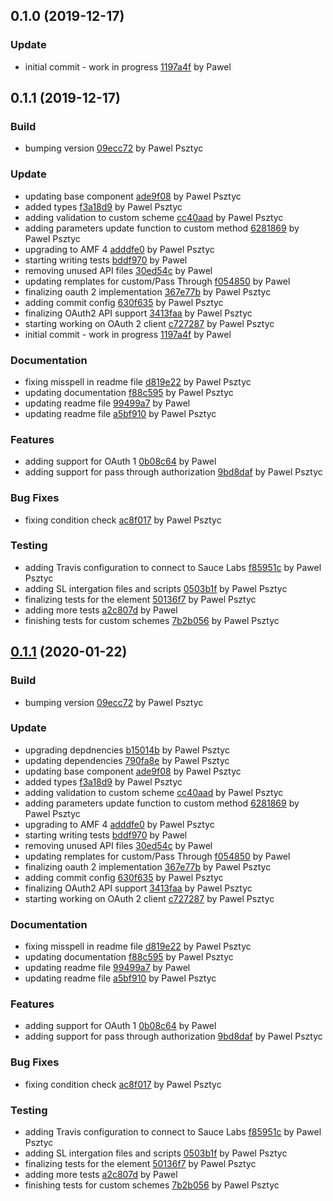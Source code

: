 <a name="0.1.0"></a>
## 0.1.0 (2019-12-17)

### Update

* initial commit - work in progress [1197a4f](https://github.com/advanced-rest-client/api-authorization-method/commit/1197a4f3864881654586cf3207241c65b5c6ca65) by Pawel


<a name="0.1.1"></a>
## 0.1.1 (2019-12-17)

### Build

* bumping version [09ecc72](https://github.com/advanced-rest-client/api-authorization-method/commit/09ecc729c0d7eb5b3f91daf6b5c34a3b54340530) by Pawel Psztyc


### Update

* updating base component [ade9f08](https://github.com/advanced-rest-client/api-authorization-method/commit/ade9f080f6f8bff53641f1f34d80df45cf7dbf79) by Pawel Psztyc
* added types [f3a18d9](https://github.com/advanced-rest-client/api-authorization-method/commit/f3a18d9536d4e5109e31b13e8c19e0152fc05b9d) by Pawel Psztyc
* adding validation to custom scheme [cc40aad](https://github.com/advanced-rest-client/api-authorization-method/commit/cc40aad2b9c9a813d3f1123d7713b55eac90046c) by Pawel Psztyc
* adding parameters update function to custom method [6281869](https://github.com/advanced-rest-client/api-authorization-method/commit/628186979c61d93de8e4ed83b1c0df6444e839fb) by Pawel Psztyc
* upgrading to AMF 4 [adddfe0](https://github.com/advanced-rest-client/api-authorization-method/commit/adddfe03e967508434f03a9938d3b61bf6ffdaac) by Pawel Psztyc
* starting writing tests [bddf970](https://github.com/advanced-rest-client/api-authorization-method/commit/bddf970746218f6564b8ad6297db1900f8faab6f) by Pawel
* removing unused API files [30ed54c](https://github.com/advanced-rest-client/api-authorization-method/commit/30ed54cae148d96c4ca59cf4d06a76631a03dbdf) by Pawel
* updating remplates for custom/Pass Through [f054850](https://github.com/advanced-rest-client/api-authorization-method/commit/f0548506d5f492f2633cf7bbf8c8c624fe32b06e) by Pawel
* finalizing oauth 2 implementation [367e77b](https://github.com/advanced-rest-client/api-authorization-method/commit/367e77baa511df52e7bf504ba135b6cce18aff4f) by Pawel Psztyc
* adding commit config [630f635](https://github.com/advanced-rest-client/api-authorization-method/commit/630f635455ec9ad07569cd8c3db9a1790b752962) by Pawel Psztyc
* finalizing OAuth2 API support [3413faa](https://github.com/advanced-rest-client/api-authorization-method/commit/3413faa8375a8aacc741b65019d4ad08881e2e14) by Pawel Psztyc
* starting working on OAuth 2 client [c727287](https://github.com/advanced-rest-client/api-authorization-method/commit/c7272873b6e59fbbaed68c1924972f5011a3fe0c) by Pawel Psztyc
* initial commit - work in progress [1197a4f](https://github.com/advanced-rest-client/api-authorization-method/commit/1197a4f3864881654586cf3207241c65b5c6ca65) by Pawel


### Documentation

* fixing misspell in readme file [d819e22](https://github.com/advanced-rest-client/api-authorization-method/commit/d819e22968820beb64c1122581da17f4d47597de) by Pawel Psztyc
* updating documentation [f88c595](https://github.com/advanced-rest-client/api-authorization-method/commit/f88c59552e01a5546067e41f808bbbb4fb25bac7) by Pawel Psztyc
* updating readme file [99499a7](https://github.com/advanced-rest-client/api-authorization-method/commit/99499a7753bb4d10c07d67cb0b1d7f9ec69567bc) by Pawel
* updating readme file [a5bf910](https://github.com/advanced-rest-client/api-authorization-method/commit/a5bf910b14f2b7e0367a8643748c9c6094d03b51) by Pawel Psztyc


### Features

* adding support for OAuth 1 [0b08c64](https://github.com/advanced-rest-client/api-authorization-method/commit/0b08c6488945c2a092ac8d572d3487433317f911) by Pawel
* adding support for pass through authorization [9bd8daf](https://github.com/advanced-rest-client/api-authorization-method/commit/9bd8dafc97b849ad46eb43cfab7ee71d06fa10d6) by Pawel Psztyc


### Bug Fixes

* fixing condition check [ac8f017](https://github.com/advanced-rest-client/api-authorization-method/commit/ac8f017d1fbc8f665f89e38e9b260663a3a23f5f) by Pawel Psztyc


### Testing

* adding Travis configuration to connect to Sauce Labs [f85951c](https://github.com/advanced-rest-client/api-authorization-method/commit/f85951cbb53a67ae1e6fd99db9bc9dc957f9e6a6) by Pawel Psztyc
* adding SL intergation files and scripts [0503b1f](https://github.com/advanced-rest-client/api-authorization-method/commit/0503b1f5b8b4831335139e3c6392dafd89d1f27f) by Pawel Psztyc
* finalizing tests for the element [50136f7](https://github.com/advanced-rest-client/api-authorization-method/commit/50136f732aace72f80f13020901642df72daf283) by Pawel Psztyc
* adding more tests [a2c807d](https://github.com/advanced-rest-client/api-authorization-method/commit/a2c807d290e581cc2a3499e72c54107a0d38e466) by Pawel
* finishing tests for custom schemes [7b2b056](https://github.com/advanced-rest-client/api-authorization-method/commit/7b2b056fb93b9ab44ba6d67a1dea45d58a220e3f) by Pawel Psztyc


<a name="0.1.1"></a>
## [0.1.1](https://github.com/advanced-rest-client/api-authorization-method/compare/0.1.0...0.1.1) (2020-01-22)

### Build

* bumping version [09ecc72](https://github.com/advanced-rest-client/api-authorization-method/commit/09ecc729c0d7eb5b3f91daf6b5c34a3b54340530) by Pawel Psztyc


### Update

* upgrading depdnencies [b15014b](https://github.com/advanced-rest-client/api-authorization-method/commit/b15014ba7668af23fd700f09288e71798e274607) by Pawel Psztyc
* updating dependencies [790fa8e](https://github.com/advanced-rest-client/api-authorization-method/commit/790fa8ec095c420ba4f3befbb880bce3bb08b880) by Pawel Psztyc
* updating base component [ade9f08](https://github.com/advanced-rest-client/api-authorization-method/commit/ade9f080f6f8bff53641f1f34d80df45cf7dbf79) by Pawel Psztyc
* added types [f3a18d9](https://github.com/advanced-rest-client/api-authorization-method/commit/f3a18d9536d4e5109e31b13e8c19e0152fc05b9d) by Pawel Psztyc
* adding validation to custom scheme [cc40aad](https://github.com/advanced-rest-client/api-authorization-method/commit/cc40aad2b9c9a813d3f1123d7713b55eac90046c) by Pawel Psztyc
* adding parameters update function to custom method [6281869](https://github.com/advanced-rest-client/api-authorization-method/commit/628186979c61d93de8e4ed83b1c0df6444e839fb) by Pawel Psztyc
* upgrading to AMF 4 [adddfe0](https://github.com/advanced-rest-client/api-authorization-method/commit/adddfe03e967508434f03a9938d3b61bf6ffdaac) by Pawel Psztyc
* starting writing tests [bddf970](https://github.com/advanced-rest-client/api-authorization-method/commit/bddf970746218f6564b8ad6297db1900f8faab6f) by Pawel
* removing unused API files [30ed54c](https://github.com/advanced-rest-client/api-authorization-method/commit/30ed54cae148d96c4ca59cf4d06a76631a03dbdf) by Pawel
* updating remplates for custom/Pass Through [f054850](https://github.com/advanced-rest-client/api-authorization-method/commit/f0548506d5f492f2633cf7bbf8c8c624fe32b06e) by Pawel
* finalizing oauth 2 implementation [367e77b](https://github.com/advanced-rest-client/api-authorization-method/commit/367e77baa511df52e7bf504ba135b6cce18aff4f) by Pawel Psztyc
* adding commit config [630f635](https://github.com/advanced-rest-client/api-authorization-method/commit/630f635455ec9ad07569cd8c3db9a1790b752962) by Pawel Psztyc
* finalizing OAuth2 API support [3413faa](https://github.com/advanced-rest-client/api-authorization-method/commit/3413faa8375a8aacc741b65019d4ad08881e2e14) by Pawel Psztyc
* starting working on OAuth 2 client [c727287](https://github.com/advanced-rest-client/api-authorization-method/commit/c7272873b6e59fbbaed68c1924972f5011a3fe0c) by Pawel Psztyc


### Documentation

* fixing misspell in readme file [d819e22](https://github.com/advanced-rest-client/api-authorization-method/commit/d819e22968820beb64c1122581da17f4d47597de) by Pawel Psztyc
* updating documentation [f88c595](https://github.com/advanced-rest-client/api-authorization-method/commit/f88c59552e01a5546067e41f808bbbb4fb25bac7) by Pawel Psztyc
* updating readme file [99499a7](https://github.com/advanced-rest-client/api-authorization-method/commit/99499a7753bb4d10c07d67cb0b1d7f9ec69567bc) by Pawel
* updating readme file [a5bf910](https://github.com/advanced-rest-client/api-authorization-method/commit/a5bf910b14f2b7e0367a8643748c9c6094d03b51) by Pawel Psztyc


### Features

* adding support for OAuth 1 [0b08c64](https://github.com/advanced-rest-client/api-authorization-method/commit/0b08c6488945c2a092ac8d572d3487433317f911) by Pawel
* adding support for pass through authorization [9bd8daf](https://github.com/advanced-rest-client/api-authorization-method/commit/9bd8dafc97b849ad46eb43cfab7ee71d06fa10d6) by Pawel Psztyc


### Bug Fixes

* fixing condition check [ac8f017](https://github.com/advanced-rest-client/api-authorization-method/commit/ac8f017d1fbc8f665f89e38e9b260663a3a23f5f) by Pawel Psztyc


### Testing

* adding Travis configuration to connect to Sauce Labs [f85951c](https://github.com/advanced-rest-client/api-authorization-method/commit/f85951cbb53a67ae1e6fd99db9bc9dc957f9e6a6) by Pawel Psztyc
* adding SL intergation files and scripts [0503b1f](https://github.com/advanced-rest-client/api-authorization-method/commit/0503b1f5b8b4831335139e3c6392dafd89d1f27f) by Pawel Psztyc
* finalizing tests for the element [50136f7](https://github.com/advanced-rest-client/api-authorization-method/commit/50136f732aace72f80f13020901642df72daf283) by Pawel Psztyc
* adding more tests [a2c807d](https://github.com/advanced-rest-client/api-authorization-method/commit/a2c807d290e581cc2a3499e72c54107a0d38e466) by Pawel
* finishing tests for custom schemes [7b2b056](https://github.com/advanced-rest-client/api-authorization-method/commit/7b2b056fb93b9ab44ba6d67a1dea45d58a220e3f) by Pawel Psztyc


